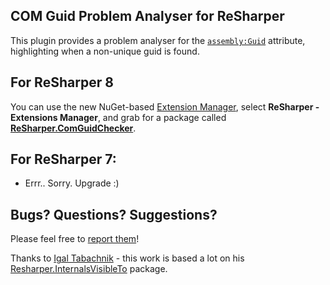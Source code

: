 ## COM Guid Problem Analyser for ReSharper ##

This plugin provides a problem analyser for the [`assembly:Guid`](http://msdn.microsoft.com/en-us/library/system.runtime.interopservices.guidattribute.aspx) attribute, highlighting when a non-unique guid is found.

For ReSharper 8
-
You can use the new NuGet-based [Extension Manager](http://www.jetbrains.com/resharper/whatsnew/index.html#extension_manager), select **ReSharper - Extensions Manager**, and grab for a package called [**ReSharper.ComGuidChecker**](https://resharper-plugins.jetbrains.com/packages/ReSharper.ComGuidChecker/).

For ReSharper 7:
- 
- Errr.. Sorry. Upgrade :)

## Bugs? Questions? Suggestions?

Please feel free to [report them](../../issues)!

Thanks to [Igal Tabachnik](https://twitter.com/hmemcpy) - this work is based a lot on his [Resharper.InternalsVisibleTo](https://resharper-plugins.jetbrains.com/packages/ReSharper.InternalsVisibleTo) package.